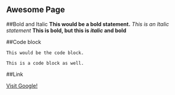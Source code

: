 ## Awesome Page

##Bold and Italic
**This would be a bold statement.**
*This is an Italic statement*
**This is bold, but this is _italic_ and bold**

##Code block

<pre><code>This would be the code block.</code></pre>

```
This is a code block as well.
```

##Link

[Visit Google!](https://www.google.com)